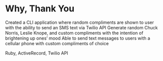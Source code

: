 # Why, Thank You

Created a CLI application where random compliments are shown to user with the ability to send an SMS text via Twilio API
Generate random Chuck Norris, Leslie Knope, and custom compliments with the intention of brightening up ones’ mood
Able to send text messages to users with a cellular phone with custom compliments of choice

Ruby, ActiveRecord, Twilio API
